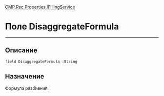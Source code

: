 ﻿---
Link: CMP.Rec.Properties.IFillingService.@DisaggregateFormula
---

<!---  Навигация
[Имя проекта](#) :
-->
[CMP.Rec.Properties.IFillingService](Default)

# Поле DisaggregateFormula
---

## Описание

    field DisaggregateFormula :String

<!--
## Аргументы{#Args}

### Аргумент1

Описание аргумента 1
-->

## Назначение

Формула разбиения.

<!--
## Пример

    DisaggregateFormula...
-->

